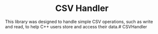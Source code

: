 # <center> CSV Handler </center>

This library was designed to handle simple CSV operations, such as write and read, to help C++ users store and access their data.# CSVHandler
